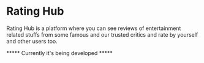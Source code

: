 
# Rating Hub

Rating Hub is a platform where you can see reviews of entertainment related stuffs from some famous and our trusted critics and rate by yourself and other users too.

***** Currently it's being developed *****
